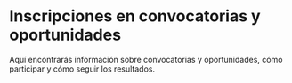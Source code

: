 # Inscripciones en convocatorias y oportunidades

Aquí encontrarás información sobre convocatorias y oportunidades, cómo participar y cómo seguir los resultados.
